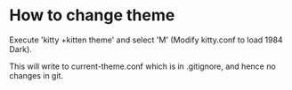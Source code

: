 # How to change theme ###

Execute 'kitty +kitten theme' and select 'M' (Modify kitty.conf to load 1984 Dark).

This will write to current-theme.conf which is in .gitignore, and hence no changes in git.
